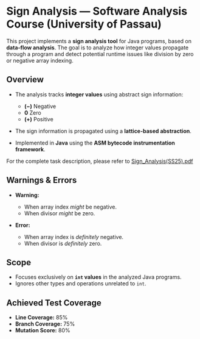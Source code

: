 # Sign Analysis — Software Analysis Course (University of Passau)

This project implements a **sign analysis tool** for Java programs, based on **data-flow analysis**. The goal is to analyze how integer values propagate through a program and detect potential runtime issues like division by zero or negative array indexing.

## Overview

* The analysis tracks **integer values** using abstract sign information:

    * **(−)** Negative
    * **0** Zero
    * **(+)** Positive

* The sign information is propagated using a **lattice-based abstraction**.

* Implemented in **Java** using the **ASM bytecode instrumentation framework**.

For the complete task description, please refer to [Sign_Analysis(SS25).pdf](Sign_Analysis%28SS25%29.pdf)

## Warnings & Errors

* **Warning:**

    * When array index *might* be negative.
    * When divisor *might* be zero.

* **Error:**

    * When array index is *definitely* negative.
    * When divisor is *definitely* zero.

## Scope

* Focuses exclusively on **`int` values** in the analyzed Java programs.
* Ignores other types and operations unrelated to `int`.

## Achieved Test Coverage

* **Line Coverage:** 85%
* **Branch Coverage:** 75%
* **Mutation Score:** 80%
